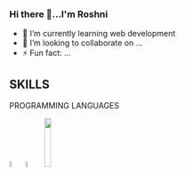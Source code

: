 ### Hi there 👋...I'm Roshni

- 🌱 I’m currently learning web development
- 👯 I’m looking to collaborate on ...
- ⚡ Fun fact: ...

## SKILLS
PROGRAMMING LANGUAGES
<br>
<p align="left">
  <img src="https://www.pinclipart.com/picdir/big/539-5392404_transparent-c-language-logo-png-clipart.png" width="5%" height="5%" title"C programming"> 
  <img src="https://1.bp.blogspot.com/-eMAfsuZDvzc/XzvHCAO1B4I/AAAAAAAASg4/lQukWVg1mMInLjzr3q2kaqeHGYON9fFJACLcBGAsYHQ/s528/c-plus-plus.png" width="6%" height="5%" title"C++ programming">
   <img src="https://clipart.info/images/ccovers/1499794874html5-js-css3-logo-png.png" width="15%" height="15%">
</p>



